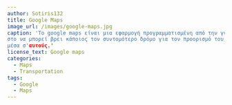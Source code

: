 ```yaml
---
author: Sotiris132
title: Google Maps
image_url: /images/google-maps.jpg
caption: 'Το google maps είναι μια εφαρμογή προγραμματισμένη από την γνωστή εταιρία Google που βοηθάει
στο να μπορεί βρει κάποιος τον συντομότερο δρόμο για τον προορισμό του, αντί να ψάχνει στους χάρτες και να χάνετε
μέσα σ'αυτούς.'
license_text: Google maps
categories:
  - Maps
  - Transportation
tags:
  - Google
  - Maps
---
```

